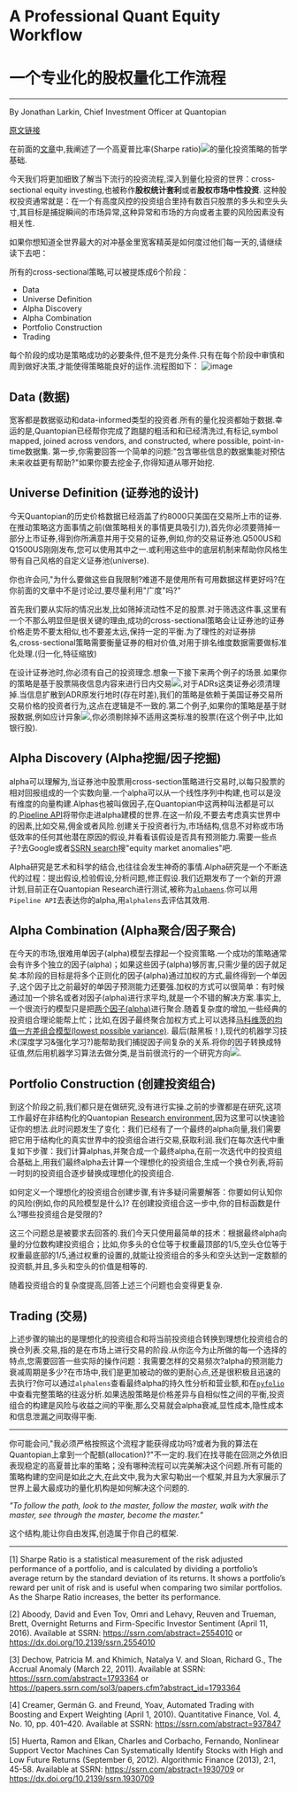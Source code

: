 # A Professional Quant Equity Workflow

# 一个专业化的股权量化工作流程


---


By Jonathan Larkin, Chief Investment Officer at Quantopian


[原文链接](https://blog.quantopian.com/a-professional-quant-equity-workflow/)


在前面的[文章](https://blog.quantopian.com/the-foundation-of-algo-success/)中,我阐述了一个高夏普比率(Sharpe ratio)<img src="http://latex.codecogs.com/gif.latex?$^{[1]}$" />的量化投资策略的哲学基础.


今天我们将更加细致了解当下流行的投资流程,深入到量化投资的世界：cross-sectional equity investing,也被称作**股权统计套利**或者**股权市场中性投资**.
这种股权投资通常就是：在一个有高度风控的投资组合里持有数百只股票的多头和空头头寸,其目标是捕捉瞬间的市场异常,这种异常和市场的方向或者主要的风险因素没有相关性.


如果你想知道全世界最大的对冲基金里宽客精英是如何度过他们每一天的,请继续读下去吧：


所有的cross-sectional策略,可以被提炼成6个阶段：
- Data
- Universe Definition
- Alpha Discovery
- Alpha Combination
- Portfolio Construction
- Trading

每个阶段的成功是策略成功的必要条件,但不是充分条件.只有在每个阶段中审慎和周到做好决策,才能使得策略能良好的运作.流程图如下：
![image](https://github.com/kite8/Quantopian-lectures-notebook-translation/blob/master/image/workflow.jpg)

## Data (数据) ##


宽客都是数据驱动和data-informed类型的投资者.所有的量化投资都始于数据.幸运的是,Quantopian已经帮你完成了跑腿的粗活和和已经清洗过,有标记,symbol mapped, joined across vendors, and constructed, where possible, point-in-time数据集. 第一步,你需要回答一个简单的问题:"包含哪些信息的数据集能对预估未来收益更有帮助?"如果你要去挖金子,你得知道从哪开始挖.


## Universe Definition (证券池的设计) ##

今天Quantopian的历史价格数据已经涵盖了约8000只美国在交易所上市的证券.在推动策略这方面事情之前(做策略相关的事情更具吸引力),首先你必须要筛掉一部分上市证券,得到你所满意并用于交易的证券,例如,你的交易证券池.Q500US和Q1500US刚刚发布,您可以使用其中之一.或利用这些中的底层机制来帮助你风格生带有自己风格的自定义证券池(universe).

你也许会问,"为什么要做这些自我限制?难道不是使用所有可用数据这样更好吗?在你前面的文章中不是讨论过,要尽量利用"广度"吗?"

首先我们要从实际的情况出发,比如筛掉流动性不足的股票.对于筛选这件事,这里有一个不那么明显但是很关键的理由,成功的cross-sectional策略会让证券池的证券价格走势不要太相似,也不要差太远,保持一定的平衡.为了理性的对证券排名,cross-sectional策略需要衡量证券的相对价值,对用于排名维度数据需要做标准化处理.(归一化,特征缩放)

在设计证券池时,你必须有自己的投资理念.想象一下接下来两个例子的场景.如果你的策略是基于股票隔夜信息内容来进行日内交易<img src="http://latex.codecogs.com/gif.latex?$^{[2]}$" />,对于ADRs这类证券必须清理掉.当信息扩散到ADR原发行地时(存在时差),我们的策略是依赖于美国证券交易所交易价格的投资者行为,这点在逻辑是不一致的.第二个例子,如果你的策略是基于财报数据,例如应计异象<img src="http://latex.codecogs.com/gif.latex?$^{[3]}$" />,你必须剔除掉不适用这类标准的股票(在这个例子中,比如银行股).

## Alpha Discovery (Alpha挖掘/因子挖掘) ##
alpha可以理解为,当证券池中股票用cross-section策略进行交易时,以每只股票的相对回报组成的一个实数向量.一个alpha可以从一个线性序列中构建,也可以是没有维度的向量构建.Alphas也被叫做因子,在Quantopian中这两种叫法都是可以的.[Pipeline API](https://www.quantopian.com/tutorials/pipeline)将带你走进alpha建模的世界.在这一阶段,不要去考虑真实世界中的因素,比如交易,佣金或者风险.创建关于投资者行为,市场结构,信息不对称或市场低效率的任何其他潜在原因的假设,并看看该假设是否具有预测能力.需要一些点子?去Google或者[SSRN search](https://papers.ssrn.com/sol3/DisplayAbstractSearch.cfm)搜"equity market anomalies"吧.

Alpha研究是艺术和科学的结合,也往往会发生神奇的事情.Alpha研究是一个不断迭代的过程：提出假设,检验假设,分析问题,修正假设.我们近期发布了一个新的开源计划,目前正在Quantopian Research进行测试,被称为[`alphaens`](https://www.quantopian.com/posts/alphalens-a-new-tool-for-analyzing-alpha-factors).你可以用`Pipeline API`去表达你的alpha,用`alphalens`去评估其效用.

## Alpha Combination (Alpha聚合/因子聚合) ##
在今天的市场,很难用单因子(alpha)模型去撑起一个投资策略.一个成功的策略通常会有许多个独立的因子(alpha)；如果这些因子(alpha)够厉害,只需少量的因子就足矣.本阶段的目标是将多个正则化的因子(alpha)通过加权的方式,最终得到一个单因子,这个因子比之前最好的单因子预测能力还要强.加权的方式可以很简单：有时候通过加一个排名或者对因子(alpha)进行求平均,就是一个不错的解决方案.事实上,一个很流行的模型只是把[两个因子(alpha)](https://www.amazon.com/Little-Book-Still-Beats-Market/dp/0470624159/ref=sr_1_1?ie=UTF8&qid=1471483267&sr=8-1&keywords=the+little+book+that+beats+the+market)进行聚合.随着复杂度的增加,一些经典的投资组合理论能帮上忙；比如,在因子最终聚合加权方式上可以选择[马科维茨的均值一方差组合模型(lowest possible variance)](https://www.quantopian.com/posts/the-efficient-frontier-markowitz-portfolio-optimization-in-python-using-cvxopt). 最后(敲黑板！),现代的机器学习技术(深度学习&强化学习?)能帮助我们捕捉因子间复杂的关系.将你的因子转换成特征值,然后用机器学习算法去做分类,是当前很流行的一个研究方向<img src="http://latex.codecogs.com/gif.latex?$^{[4,5]}$" />.

## Portfolio Construction (创建投资组合) ##
到这个阶段之前,我们都只是在做研究,没有进行实操.之前的步骤都是在研究,这项工作最好在非结构化的Quantopian [Research environment](https://www.quantopian.com/research),因为这里可以快速验证你的想法.此时问题发生了变化：我们已经有了一个最终的alpha向量,我们需要把它用于结构化的真实世界中的投资组合进行交易,获取利润.我们在每次迭代中重复如下步骤：我们计算alphas,并聚合成一个最终alpha,在前一次迭代中的投资组合基础上,用我们最终alpha去计算一个理想化的投资组合,生成一个换仓列表,将前一时刻的投资组合逐步替换成理想化的投资组合.

如何定义一个理想化的投资组合创建步骤,有许多疑问需要解答：你要如何认知你的风险(例如,你的风险模型是什么)? 在创建投资组合这一步中,你的目标函数是什么?哪些投资组合是受限的?

这三个问题总是被要求去回答的.我们今天只使用最简单的技术：根据最终alpha向量的分位数构建投资组合；比如,你多头的仓位等于权重最顶部的1/5,空头仓位等于权重最底部的1/5,通过权重的设置的,就能让投资组合的多头和空头达到一定数额的投资额,并且,多头和空头的价值是相等的.

随着投资组合的复杂度提高,回答上述三个问题也会变得更复杂.

## Trading (交易) ##
上述步骤的输出的是理想化的投资组合和将当前投资组合转换到理想化投资组合的换仓列表.交易,指的是在市场上进行交易的阶段.从你迄今为止所做的每一个选择的特点,您需要回答一些实际的操作问题：我需要怎样的交易频次?alpha的预测能力衰减周期是多少?在市场中,我们是更加被动的做的更耐心点,还是很积极且迅速的去执行?你可以通过`alphalens`查看最终alpha的持久性分析和营业额,和在[`pyfolio`](https://quantopian.github.io/pyfolio/notebooks/round_trip_example/)中查看完整策略的往返分析.如果选股策略是价格差异与自相似性之间的平衡,投资组合的构建是风险与收益之间的平衡,那么交易就会alpha衰减,显性成本,隐性成本和信息泄漏之间取得平衡.

---

你可能会问,"我必须严格按照这个流程才能获得成功吗?或者为我的算法在Quantopian上拿到一个配额(allocation)?"不一定的.我们在找寻能在回测之外依旧表现稳定的高夏普比率的策略；没有哪种流程可以完美解决这个问题.所有可能的策略构建的空间是如此之大,在此文中,我为大家勾勒出一个框架,并且为大家展示了世界上最大最成功的量化机构是如何解决这个问题的.

*"To follow the path, look to the master, follow the master, walk with the master, see through the master, become the master."*

这个结构,能让你自由发挥,创造属于你自己的框架.

---

[1] Sharpe Ratio is a statistical measurement of the risk adjusted performance of a portfolio, and is calculated by dividing a portfolio’s average return by the standard deviation of its returns. It shows a portfolio’s reward per unit of risk and is useful when comparing two similar portfolios. As the Sharpe Ratio increases, the better its performance.

 

[2] Aboody, David and Even Tov, Omri and Lehavy, Reuven and Trueman, Brett, Overnight Returns and Firm-Specific Investor Sentiment (April 11, 2016). Available at SSRN: https://ssrn.com/abstract=2554010 or https://dx.doi.org/10.2139/ssrn.2554010

 

[3] Dechow, Patricia M. and Khimich, Natalya V. and Sloan, Richard G., The Accrual Anomaly (March 22, 2011). Available at SSRN: https://ssrn.com/abstract=1793364 or https://papers.ssrn.com/sol3/papers.cfm?abstract_id=1793364

 

[4] Creamer, Germán G. and Freund, Yoav, Automated Trading with Boosting and Expert Weighting (April 1, 2010). Quantitative Finance, Vol. 4, No. 10, pp. 401–420. Available at SSRN: https://ssrn.com/abstract=937847

 

[5] Huerta, Ramon and Elkan, Charles and Corbacho, Fernando, Nonlinear Support Vector Machines Can Systematically Identify Stocks with High and Low Future Returns (September 6, 2012). Algorithmic Finance (2013), 2:1, 45-58. Available at SSRN: https://ssrn.com/abstract=1930709 or https://dx.doi.org/10.2139/ssrn.1930709
